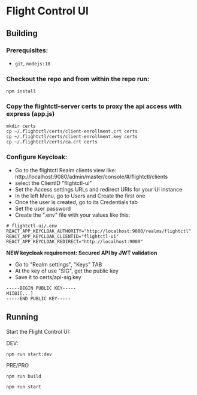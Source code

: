 # Flight Control UI

## Building

### Prerequisites:
* `git`, `nodejs:18`

### Checkout the repo and from within the repo run:

```
npm install
```

### Copy the flightctl-server certs to proxy the api access with express (app.js)
```
mkdir certs
cp ~/.flightctl/certs/client-enrollment.crt certs 
cp ~/.flightctl/certs/client-enrollment.key certs 
cp ~/.flightctl/certs/ca.crt certs
```

### Configure Keycloak:
- Go to the flightctl Realm clients view like: http://localhost:9080/admin/master/console/#/flightctl/clients
- select the ClientID "flightctl-ui"
- Set the Access settings URLs and redirect URIs for your UI instance
- In the left Menu, go to Users and Create the first one
- Once the user is created, go to its Credentials tab
- Set the user password
- Create the ".env" file with your values like this:
```
# flightctl-ui/.env
REACT_APP_KEYCLOAK_AUTHORITY="http://localhost:9080/realms/flightctl"
REACT_APP_KEYCLOAK_CLIENTID="flightctl-ui"
REACT_APP_KEYCLOAK_REDIRECT="http://localhost:9000"
```
**NEW keycloak requirement: Secured API by JWT validation** 
- Go to "Realm settings", "Keys" TAB
- At the key of use "SIG", get the public key
- Save it to certs/api-sig.key
```
-----BEGIN PUBLIC KEY-----
MIIBI[...]
-----END PUBLIC KEY-----
```

## Running

Start the Flight Control UI:

DEV:

```
npm run start:dev
```
PRE/PRO

```
npm run build
```

```
npm run start
```